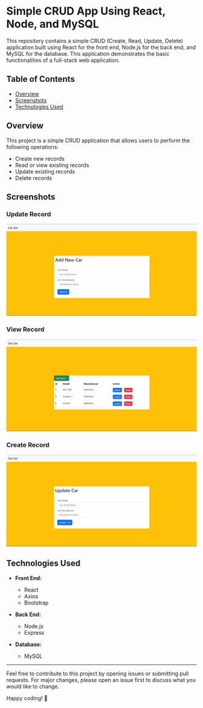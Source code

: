 # Simple CRUD App Using React, Node, and MySQL

This repository contains a simple CRUD (Create, Read, Update, Delete) application built using React for the front end, Node.js for the back end, and MySQL for the database. This application demonstrates the basic functionalities of a full-stack web application.

## Table of Contents

- [Overview](#overview)
- [Screenshots](#screenshots)
- [Technologies Used](#technologies-used)

## Overview

This project is a simple CRUD application that allows users to perform the following operations:

- Create new records
- Read or view existing records
- Update existing records
- Delete records


## Screenshots

### Update Record
![Update Page](https://github.com/SobinSebastian/SampleReact/blob/main/sample_img/sample1.png)

### View Record
![View Record](https://github.com/SobinSebastian/SampleReact/blob/main/sample_img/sample2.png)

### Create Record
![Create Record](https://github.com/SobinSebastian/SampleReact/blob/main/sample_img/sample3.png)

## Technologies Used

- **Front End:**
  - React
  - Axios
  - Bootstrap

- **Back End:**
  - Node.js
  - Express

- **Database:**
  - MySQL



---

Feel free to contribute to this project by opening issues or submitting pull requests. For major changes, please open an issue first to discuss what you would like to change.

Happy coding! 🚀

